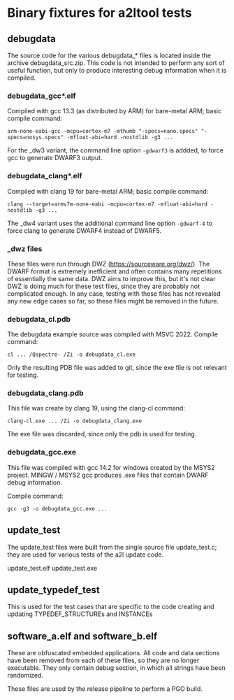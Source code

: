 # Binary fixtures for a2ltool tests

## debugdata

The source code for the various debugdata_* files is located inside the archive debugdata_src.zip.
This code is not intended to perform any sort of useful function, but only to produce interesting debug information when it is compiled.

### debugdata_gcc*.elf

Compiled with gcc 13.3 (as distributed by ARM) for bare-metal ARM; basic compile command:

`arm-none-eabi-gcc -mcpu=cortex-m7 -mthumb "-specs=nano.specs" "-specs=nosys.specs" -mfloat-abi=hard -nostdlib -g3 ...`

For the _dw3 variant, the command line option `-gdwarf3` is addded, to force gcc to generate DWARF3 output.

### debugdata_clang*.elf

Compiled with clang 19 for bare-metal ARM; basic compile command:

`clang --target=armv7m-none-eabi -mcpu=cortex-m7 -mfloat-abi=hard -nostdlib -g3 ...`

The _dw4 variant uses the additional command line option `-gdwarf-4` to force clang to generate DWARF4 instead of DWARF5.

### _dwz files

These files were run through DWZ (<https://sourceware.org/dwz/>).
The DWARF format is extremely inefficient and often contains many repetitions of essentially the same data.
DWZ aims to improve this, but it's not clear DWZ is doing much for these test files, since they are probably not complicated enough.
In any case, testing with these files has not revealed any new edge cases so far, so these files might be removed in the future.

### debugdata_cl.pdb

The debugdata example source was compiled with MSVC 2022. Compile command:

`cl ... /Qspectre- /Zi -o debugdata_cl.exe`

Only the resulting PDB file was added to git, since the exe file is not relevant for testing.

### debugdata_clang.pdb

This file was create by clang 19, using the clang-cl command:

`clang-cl.exe ... /Zi -o debugdata_clang.exe`

The exe file was discarded, since only the pdb is used for testing.

### debugdata_gcc.exe

This file was compiled with gcc 14.2 for windows created by the MSYS2 project.
MINGW / MSYS2 gcc produces .exe files that contain DWARF debug information.

Compile command:

`gcc -g3 -o debugdata_gcc.exe ...`

## update_test

The update_test files were built from the single source file update_test.c; they are used for various tests of the a2l update code.

update_test.elf
update_test.exe

## update_typedef_test

This is used for the test cases that are specific to the code creating and updating TYPEDEF_STRUCTUREs and INSTANCEs

## software_a.elf and software_b.elf

These are obfuscated embedded applications.
All code and data sections have been removed from each of these files, so they are no longer executable.
They only contain debug section, in which all strings have been randomized.

These files are used by the release pipeline to perform a PGO build.
